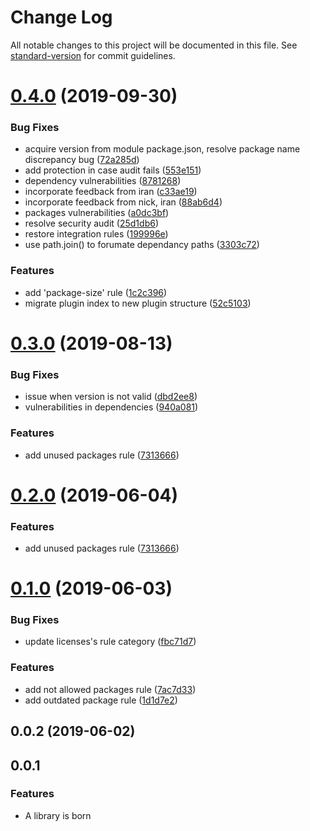 # Change Log

All notable changes to this project will be documented in this file. See [standard-version](https://github.com/conventional-changelog/standard-version) for commit guidelines.

<a name="0.4.0"></a>
# [0.4.0](https://github.com/Jam3/adviser-plugin-dependencies/compare/v0.3.0...v0.4.0) (2019-09-30)


### Bug Fixes

* acquire version from module package.json, resolve package name discrepancy bug ([72a285d](https://github.com/Jam3/adviser-plugin-dependencies/commit/72a285d))
* add protection in case audit fails ([553e151](https://github.com/Jam3/adviser-plugin-dependencies/commit/553e151))
* dependency vulnerabilities ([8781268](https://github.com/Jam3/adviser-plugin-dependencies/commit/8781268))
* incorporate feedback from iran ([c33ae19](https://github.com/Jam3/adviser-plugin-dependencies/commit/c33ae19))
* incorporate feedback from nick, iran ([88ab6d4](https://github.com/Jam3/adviser-plugin-dependencies/commit/88ab6d4))
* packages vulnerabilities ([a0dc3bf](https://github.com/Jam3/adviser-plugin-dependencies/commit/a0dc3bf))
* resolve security audit ([25d1db6](https://github.com/Jam3/adviser-plugin-dependencies/commit/25d1db6))
* restore integration rules ([199996e](https://github.com/Jam3/adviser-plugin-dependencies/commit/199996e))
* use path.join() to forumate dependancy paths ([3303c72](https://github.com/Jam3/adviser-plugin-dependencies/commit/3303c72))


### Features

* add 'package-size' rule ([1c2c396](https://github.com/Jam3/adviser-plugin-dependencies/commit/1c2c396))
* migrate plugin index to new plugin structure ([52c5103](https://github.com/Jam3/adviser-plugin-dependencies/commit/52c5103))



<a name="0.3.0"></a>
# [0.3.0](https://github.com/Jam3/adviser-plugin-dependencies/compare/v0.1.0...v0.3.0) (2019-08-13)


### Bug Fixes

* issue when version is not valid ([dbd2ee8](https://github.com/Jam3/adviser-plugin-dependencies/commit/dbd2ee8))
* vulnerabilities in dependencies ([940a081](https://github.com/Jam3/adviser-plugin-dependencies/commit/940a081))


### Features

* add unused packages rule ([7313666](https://github.com/Jam3/adviser-plugin-dependencies/commit/7313666))



<a name="0.2.0"></a>
# [0.2.0](https://github.com/Jam3/adviser-plugin-dependencies/compare/v0.1.0...v0.2.0) (2019-06-04)


### Features

* add unused packages rule ([7313666](https://github.com/Jam3/adviser-plugin-dependencies/commit/7313666))



<a name="0.1.0"></a>
# [0.1.0](https://github.com/Jam3/adviser-plugin-dependencies/compare/v0.0.2...v0.1.0) (2019-06-03)


### Bug Fixes

* update licenses's rule category ([fbc71d7](https://github.com/Jam3/adviser-plugin-dependencies/commit/fbc71d7))


### Features

* add not allowed packages rule ([7ac7d33](https://github.com/Jam3/adviser-plugin-dependencies/commit/7ac7d33))
* add outdated package rule ([1d1d7e2](https://github.com/Jam3/adviser-plugin-dependencies/commit/1d1d7e2))



<a name="0.0.2"></a>
## 0.0.2 (2019-06-02)



<a name="0.0.1"></a>

## 0.0.1

### Features

- A library is born
